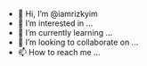 - 👋 Hi, I’m @iamrizkyim
- 👀 I’m interested in ...
- 🌱 I’m currently learning ...
- 💞️ I’m looking to collaborate on ...
- 📫 How to reach me ...

<!---
iamrizkyim/iamrizkyim is a ✨ special ✨ repository because its `README.md` (this file) appears on your GitHub profile.
You can click the Preview link to take a look at your changes.
--->
